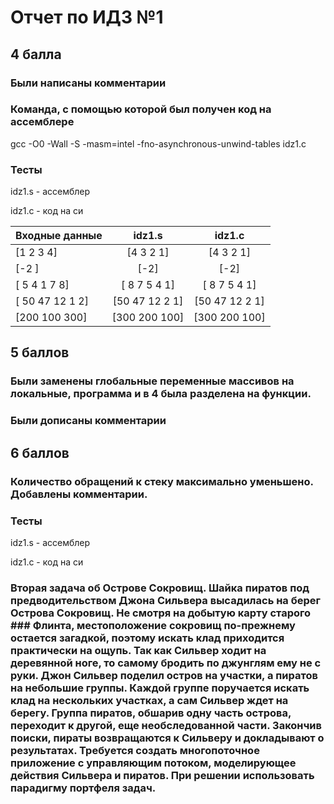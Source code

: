 # Отчет по ИДЗ №1

## 4 балла

### Были написаны комментарии

### Команда, с помощью которой был получен код на ассемблере

gcc -O0 -Wall -S -masm=intel -fno-asynchronous-unwind-tables idz1.c

### Тесты
idz1.s - ассемблер

idz1.c - код на си

| Входные данные   | idz1.s          | idz1.c          |
|------------------|:---------------:|:---------------:|
| [1 2 3 4]        | [4 3 2 1]       | [4 3 2 1]       |
| [-2 ]            | [-2]            | [-2]            |
| [ 5 4 1 7 8]     | [ 8 7 5 4 1]    | [ 8 7 5 4 1]    |
| [ 50 47 12 1 2]  | [50 47 12 2 1]  | [50 47 12 2 1]  |
| [200 100 300]    | [300 200 100]   | [300 200 100]   |

## 5 баллов

### Были заменены глобальные переменные массивов на локальные, программа и в 4 была разделена на функции.

### Были дописаны комментарии

## 6 баллов

### Количество обращений к стеку максимально уменьшено. Добавлены комментарии. 

### Тесты

idz1.s - ассемблер

idz1.c - код на си


### Вторая задача об Острове Сокровищ. Шайка пиратов под предводительством Джона Сильвера высадилась на берег Острова Сокровищ. Не смотря на добытую карту старого ### Флинта, местоположение сокровищ по-прежнему остается загадкой, поэтому искать клад приходится практически на ощупь. Так как Сильвер ходит на деревянной ноге, то самому бродить по джунглям ему не с руки. Джон Сильвер поделил остров на участки, а пиратов на небольшие группы. Каждой группе поручается искать клад на нескольких участках, а сам Сильвер ждет на берегу. Группа пиратов, обшарив одну часть острова, переходит к другой, еще необследованной части. Закончив поиски, пираты возвращаются к Сильверу и докладывают о результатах. Требуется создать многопоточное приложение с управляющим потоком, моделирующее действия Сильвера и пиратов. При решении использовать парадигму портфеля задач.

